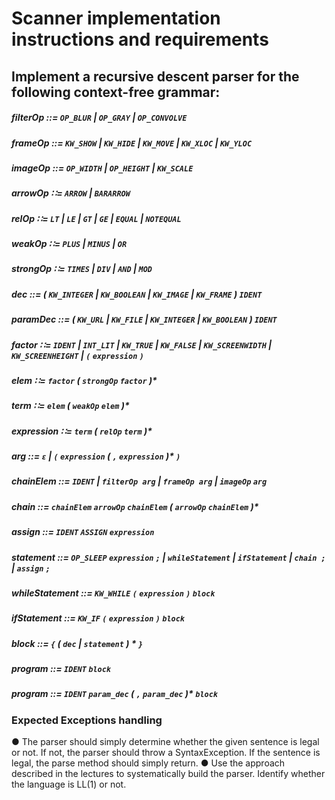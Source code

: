 # Scanner implementation instructions and requirements

## Implement a recursive descent parser for the following context-free grammar:

##### filterOp ::= `OP_BLUR` | `OP_GRAY` | `OP_CONVOLVE`
##### frameOp ::= `KW_SHOW` | `KW_HIDE` | `KW_MOVE` | `KW_XLOC` | `KW_YLOC`
##### imageOp ::= `OP_WIDTH` | `OP_HEIGHT` | `KW_SCALE`
##### arrowOp ∷= `ARROW` | `BARARROW`
##### relOp ∷=  `LT` | `LE` | `GT` | `GE` | `EQUAL` | `NOTEQUAL` 
##### weakOp  ∷= `PLUS` | `MINUS` | `OR`
##### strongOp ∷= `TIMES` | `DIV` | `AND` | `MOD`     

##### dec ::= ( `KW_INTEGER` | `KW_BOOLEAN` | `KW_IMAGE` | `KW_FRAME` )    `IDENT`
##### paramDec ::= ( `KW_URL` | `KW_FILE` | `KW_INTEGER` | `KW_BOOLEAN` )   `IDENT`

##### factor ∷= `IDENT` | `INT_LIT` | `KW_TRUE` | `KW_FALSE` | `KW_SCREENWIDTH` | `KW_SCREENHEIGHT` | `(` `expression` `)`
##### elem ∷= `factor` ( `strongOp` `factor` )*
##### term ∷= `elem` ( `weakOp`  `elem` )*
##### expression ∷= `term` ( `relOp` `term` )*

##### arg ::= `ε` | `(` `expression` (   `,` `expression` )* `)`
##### chainElem ::= `IDENT` | `filterOp arg` | `frameOp arg` | `imageOp` `arg`
##### chain ::=  `chainElem` `arrowOp` `chainElem` ( `arrowOp`  `chainElem` )*
##### assign ::= `IDENT` `ASSIGN` `expression`
##### statement ::=   `OP_SLEEP` `expression` `;` | `whileStatement` | `ifStatement` | `chain ;` | `assign` `;`

##### whileStatement ::= `KW_WHILE` `(` `expression` `)` `block`
##### ifStatement ::= `KW_IF` `(` `expression` `)` `block`
##### block ::= `{` ( `dec` | `statement` ) * `}`

##### program ::=  `IDENT` `block`
##### program ::=  `IDENT` `param_dec` ( `,` `param_dec` )*   `block`

### Expected Exceptions handling 
●	The parser should simply determine whether the given sentence is legal or not.  If not, the parser should throw a SyntaxException.  If the sentence is legal, the parse method should simply return. 
●	Use the approach described in the lectures to systematically build the parser.  Identify whether the language is LL(1) or not.
